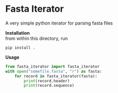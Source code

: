 Fasta Iterator
==============
A very simple python iterator for parsing fasta files


**Installation**  
from within this directory, run  
```
pip install .
```


**Usage**  
```python
from fasta_iterator import fasta_iterator  
with open("somefile.fasta", "r") as fasta:
    for record in fasta_iterator(fasta):
        print(record.header)
        print(record.sequence)
```
